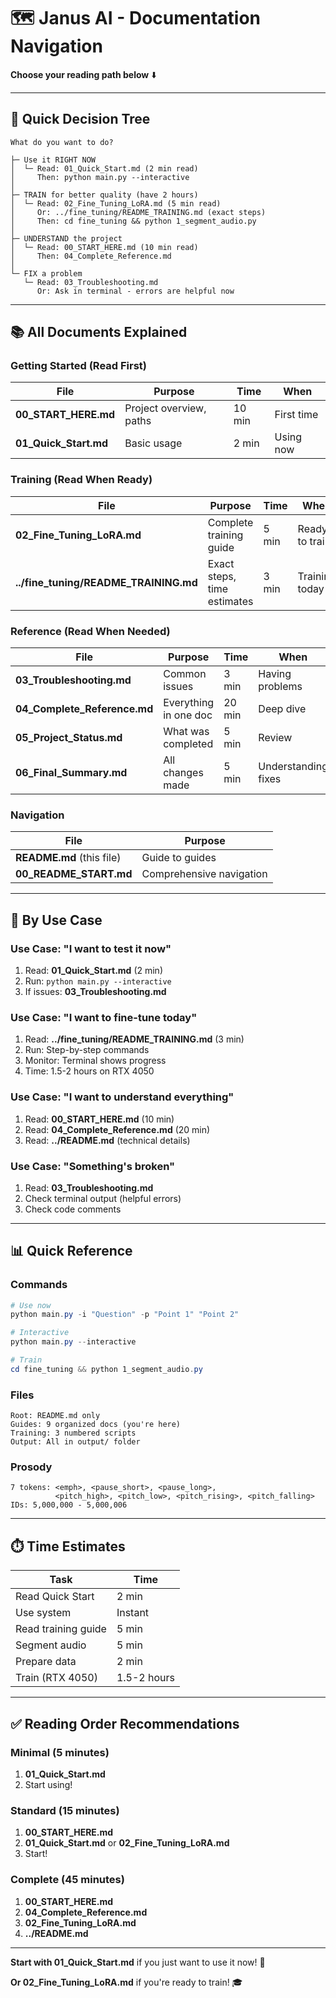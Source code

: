 # 🗺️ Janus AI - Documentation Navigation

**Choose your reading path below** ⬇️

---

## 🚀 Quick Decision Tree

```
What do you want to do?

├─ Use it RIGHT NOW
│  └─ Read: 01_Quick_Start.md (2 min read)
│     Then: python main.py --interactive
│
├─ TRAIN for better quality (have 2 hours)
│  └─ Read: 02_Fine_Tuning_LoRA.md (5 min read)
│     Or: ../fine_tuning/README_TRAINING.md (exact steps)
│     Then: cd fine_tuning && python 1_segment_audio.py
│
├─ UNDERSTAND the project
│  └─ Read: 00_START_HERE.md (10 min read)
│     Then: 04_Complete_Reference.md
│
└─ FIX a problem
   └─ Read: 03_Troubleshooting.md
      Or: Ask in terminal - errors are helpful now
```

---

## 📚 All Documents Explained

### Getting Started (Read First)
| File | Purpose | Time | When |
|------|---------|------|------|
| **00_START_HERE.md** | Project overview, paths | 10 min | First time |
| **01_Quick_Start.md** | Basic usage | 2 min | Using now |

### Training (Read When Ready)
| File | Purpose | Time | When |
|------|---------|------|------|
| **02_Fine_Tuning_LoRA.md** | Complete training guide | 5 min | Ready to train |
| **../fine_tuning/README_TRAINING.md** | Exact steps, time estimates | 3 min | Training today |

### Reference (Read When Needed)
| File | Purpose | Time | When |
|------|---------|------|------|
| **03_Troubleshooting.md** | Common issues | 3 min | Having problems |
| **04_Complete_Reference.md** | Everything in one doc | 20 min | Deep dive |
| **05_Project_Status.md** | What was completed | 5 min | Review |
| **06_Final_Summary.md** | All changes made | 5 min | Understanding fixes |

### Navigation
| File | Purpose |
|------|---------|
| **README.md** (this file) | Guide to guides |
| **00_README_START.md** | Comprehensive navigation |

---

## 🎯 By Use Case

### Use Case: "I want to test it now"
1. Read: **01_Quick_Start.md** (2 min)
2. Run: `python main.py --interactive`
3. If issues: **03_Troubleshooting.md**

### Use Case: "I want to fine-tune today"
1. Read: **../fine_tuning/README_TRAINING.md** (3 min)
2. Run: Step-by-step commands
3. Monitor: Terminal shows progress
4. Time: 1.5-2 hours on RTX 4050

### Use Case: "I want to understand everything"
1. Read: **00_START_HERE.md** (10 min)
2. Read: **04_Complete_Reference.md** (20 min)
3. Read: **../README.md** (technical details)

### Use Case: "Something's broken"
1. Read: **03_Troubleshooting.md**
2. Check terminal output (helpful errors)
3. Check code comments

---

## 📊 Quick Reference

### Commands
```powershell
# Use now
python main.py -i "Question" -p "Point 1" "Point 2"

# Interactive
python main.py --interactive

# Train
cd fine_tuning && python 1_segment_audio.py
```

### Files
```
Root: README.md only
Guides: 9 organized docs (you're here)
Training: 3 numbered scripts
Output: All in output/ folder
```

### Prosody
```
7 tokens: <emph>, <pause_short>, <pause_long>, 
          <pitch_high>, <pitch_low>, <pitch_rising>, <pitch_falling>
IDs: 5,000,000 - 5,000,006
```

---

## ⏱️ Time Estimates

| Task | Time |
|------|------|
| Read Quick Start | 2 min |
| Use system | Instant |
| Read training guide | 5 min |
| Segment audio | 5 min |
| Prepare data | 2 min |
| Train (RTX 4050) | 1.5-2 hours |

---

## ✅ Reading Order Recommendations

### Minimal (5 minutes)
1. **01_Quick_Start.md**
2. Start using!

### Standard (15 minutes)
1. **00_START_HERE.md**
2. **01_Quick_Start.md** or **02_Fine_Tuning_LoRA.md**
3. Start!

### Complete (45 minutes)
1. **00_START_HERE.md**
2. **04_Complete_Reference.md**
3. **02_Fine_Tuning_LoRA.md**
4. **../README.md**

---

**Start with 01_Quick_Start.md** if you just want to use it now! 🚀

**Or 02_Fine_Tuning_LoRA.md** if you're ready to train! 🎓

